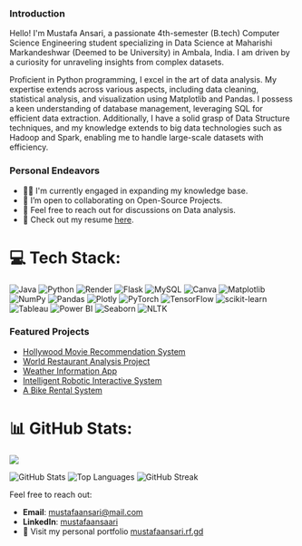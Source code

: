 ### Introduction
Hello! I'm Mustafa Ansari, a passionate 4th-semester (B.tech) Computer Science Engineering student specializing in Data Science at Maharishi Markandeshwar (Deemed to be University) in Ambala, India. I am driven by a curiosity for unraveling insights from complex datasets.

Proficient in Python programming, I excel in the art of data analysis. My expertise extends across various aspects, including data cleaning, statistical analysis, and visualization using Matplotlib and Pandas. I possess a keen understanding of database management, leveraging SQL for efficient data extraction. Additionally, I have a solid grasp of Data Structure techniques, and my knowledge extends to big data technologies such as Hadoop and Spark, enabling me to handle large-scale datasets with efficiency.


### Personal Endeavors

* 👨‍💻 I'm currently engaged in expanding my knowledge base.
* 👯 I’m open to collaborating on Open-Source Projects.
* 💬 Feel free to reach out for discussions on Data analysis.
* 📄 Check out my resume [here](https://mustafaansari.rf.gd/resume.pdf).

# 💻 Tech Stack:
![Java](https://img.shields.io/badge/java-%23ED8B00.svg?style=for-the-badge&logo=openjdk&logoColor=white) ![Python](https://img.shields.io/badge/python-3670A0?style=for-the-badge&logo=python&logoColor=ffdd54) ![Render](https://img.shields.io/badge/Render-%46E3B7.svg?style=for-the-badge&logo=render&logoColor=white) ![Flask](https://img.shields.io/badge/flask-%23000.svg?style=for-the-badge&logo=flask&logoColor=white) ![MySQL](https://img.shields.io/badge/mysql-%2300000f.svg?style=for-the-badge&logo=mysql&logoColor=white) ![Canva](https://img.shields.io/badge/Canva-%2300C4CC.svg?style=for-the-badge&logo=Canva&logoColor=white) ![Matplotlib](https://img.shields.io/badge/Matplotlib-%23ffffff.svg?style=for-the-badge&logo=Matplotlib&logoColor=black) ![NumPy](https://img.shields.io/badge/numpy-%23013243.svg?style=for-the-badge&logo=numpy&logoColor=white) ![Pandas](https://img.shields.io/badge/pandas-%23150458.svg?style=for-the-badge&logo=pandas&logoColor=white) ![Plotly](https://img.shields.io/badge/Plotly-%233F4F75.svg?style=for-the-badge&logo=plotly&logoColor=white) ![PyTorch](https://img.shields.io/badge/PyTorch-%23EE4C2C.svg?style=for-the-badge&logo=PyTorch&logoColor=white) ![TensorFlow](https://img.shields.io/badge/TensorFlow-%23FF6F00.svg?style=for-the-badge&logo=TensorFlow&logoColor=white) ![scikit-learn](https://img.shields.io/badge/scikit--learn-%23F7931E.svg?style=for-the-badge&logo=scikit-learn&logoColor=white) ![Tableau](https://img.shields.io/badge/Tableau-%230072BD.svg?style=for-the-badge&logo=Tableau&logoColor=white) ![Power BI](https://img.shields.io/badge/Power%20BI-%23F2C811.svg?style=for-the-badge&logo=Power%20BI&logoColor=black) ![Seaborn](https://img.shields.io/badge/Seaborn-%23000000.svg?style=for-the-badge&logo=Seaborn&logoColor=white) ![NLTK](https://img.shields.io/badge/NLTK-%23039BE5.svg?style=for-the-badge&logo=nltk&logoColor=white)



### Featured Projects
* [Hollywood Movie Recommendation System](https://github.com/mustafaansarii/Movie-Recommendation-System.)
* [World Restaurant Analysis Project](https://github.com/mustafaansarii/Restaurant_Data_Analysis)
* [Weather Information App](https://github.com/mustafaansarii/Weather-App)
* [Intelligent Robotic Interactive System](https://github.com/mustafaansarii/IRIS-AI)
* [A Bike Rental System](https://github.com/mustafaansarii/A-Bike-Rental-System)



# 📊 GitHub Stats:

<img src="https://github-profile-trophy.vercel.app/?username=mustafaansarii&theme=dracula"/>


![GitHub Stats](https://github-readme-stats.vercel.app/api?username=mustafaansarii&theme=dark&hide_border=false&include_all_commits=false&count_private=false)
![Top Languages](https://github-readme-stats.vercel.app/api/top-langs/?username=mustafaansarii&theme=dark&hide_border=false&include_all_commits=false&count_private=false&layout=compact)
![GitHub Streak](https://github-readme-streak-stats.herokuapp.com/?user=mustafaansarii&theme=dark&hide_border=false)



Feel free to reach out:

- **Email**: [mustafaansari@mail.com](mailto:mustafaansari@mail.com)
- **LinkedIn**: [mustafaansaari](https://www.linkedin.com/in/mustafaansaari/)
- 🚀 Visit my personal portfolio [mustafaansari.rf.gd](https://mustafaansari.rf.gd/)
